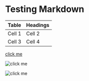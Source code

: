 Testing Markdown
================

Table  | Headings
-------|---------
Cell 1 | Cell 2
Cell 3 | Cell 4

[click me](http://www.animatedimages.org/data/media/187/animated-dinosaur-image-0117.gif)

![click me](http://www.animatedimages.org/data/media/187/animated-dinosaur-image-0117.gif)

![click me](http://vomzi.com/wp-content/uploads/2016/03/cool-left-shark-gif-277.gif)
